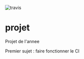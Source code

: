 ![travis](https://travis-ci.org/xiaoma27/projet)
# projet
Projet de l'annee

Premier sujet : faire fonctionner le CI

